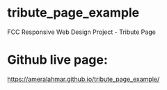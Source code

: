 
# tribute_page_example
FCC Responsive Web Design Project - Tribute Page

# Github live page:
https://ameralahmar.github.io/tribute_page_example/

